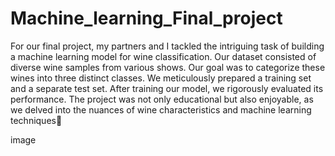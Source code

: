 # Machine_learning_Final_project
For our final project, my partners and I tackled the intriguing task of building a machine learning model for wine classification. Our dataset consisted of diverse wine samples from various shows. Our goal was to categorize these wines into three distinct classes. We meticulously prepared a training set and a separate test set. After training our model, we rigorously evaluated its performance. The project was not only educational but also enjoyable, as we delved into the nuances of wine characteristics and machine learning techniques🍷

image
